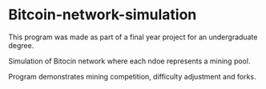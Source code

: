 # Bitcoin-network-simulation

This program was made as part of a final year project for an undergraduate degree.

Simulation of Bitocin network where each ndoe represents a mining pool. 

Program demonstrates mining competition, difficulty adjustment and forks.

